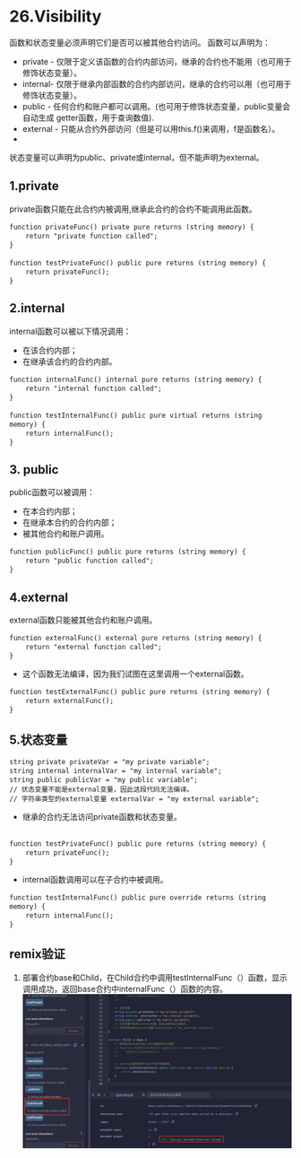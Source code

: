 # 26.Visibility
函数和状态变量必须声明它们是否可以被其他合约访问。
函数可以声明为：
* private - 仅限于定义该函数的合约内部访问，继承的合约也不能用（也可用于修饰状态变量）。
* internal- 仅限于继承内部函数的合约内部访问，继承的合约可以用（也可用于修饰状态变量）。
* public - 任何合约和账户都可以调用。(也可用于修饰状态变量，public变量会自动生成 getter函数，用于查询数值).
* external - 只能从合约外部访问（但是可以用this.f()来调用，f是函数名）。
* 
状态变量可以声明为public、private或internal，但不能声明为external。
## 1.private
private函数只能在此合约内被调用,继承此合约的合约不能调用此函数。
```solidity
function privateFunc() private pure returns (string memory) {
    return "private function called";
}

function testPrivateFunc() public pure returns (string memory) {
    return privateFunc();
}
```

## 2.internal
internal函数可以被以下情况调用：
* 在该合约内部；
* 在继承该合约的合约内部。
```solidity
function internalFunc() internal pure returns (string memory) {
    return "internal function called";
}

function testInternalFunc() public pure virtual returns (string memory) {
    return internalFunc();
}
```

## 3. public
public函数可以被调用：
* 在本合约内部；
* 在继承本合约的合约内部；
* 被其他合约和账户调用。
```solidity
function publicFunc() public pure returns (string memory) {
    return "public function called";
}
```
## 4.external
external函数只能被其他合约和账户调用。
```solidity
function externalFunc() external pure returns (string memory) {
    return "external function called";
}
```
* 这个函数无法编译，因为我们试图在这里调用一个external函数。
```solidity
function testExternalFunc() public pure returns (string memory) {
    return externalFunc();
}
```
## 5.状态变量
```solidity
string private privateVar = "my private variable";
string internal internalVar = "my internal variable";
string public publicVar = "my public variable";
// 状态变量不能是external变量，因此这段代码无法编译。
// 字符串类型的external变量 externalVar = "my external variable";
```

* 继承的合约无法访问private函数和状态变量。
```solidity

function testPrivateFunc() public pure returns (string memory) {
    return privateFunc();
}
```
* internal函数调用可以在子合约中被调用。
```solidity
function testInternalFunc() public pure override returns (string memory) {
    return internalFunc();
}
```
## remix验证
1. 部署合约base和Child，在Child合约中调用testInternalFunc（）函数，显示调用成功，返回base合约中internalFunc（）函数的内容。
![26-1.png](./img/26-1.png)
